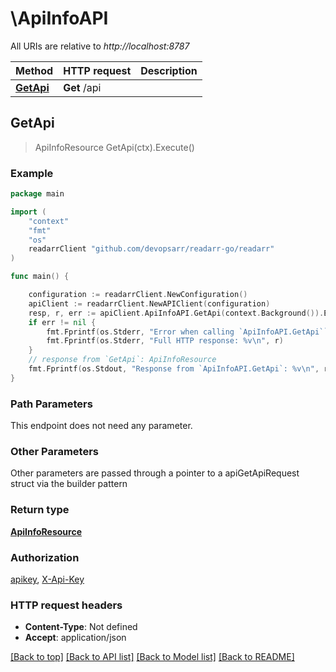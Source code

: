# \ApiInfoAPI

All URIs are relative to *http://localhost:8787*

Method | HTTP request | Description
------------- | ------------- | -------------
[**GetApi**](ApiInfoAPI.md#GetApi) | **Get** /api | 



## GetApi

> ApiInfoResource GetApi(ctx).Execute()



### Example

```go
package main

import (
	"context"
	"fmt"
	"os"
	readarrClient "github.com/devopsarr/readarr-go/readarr"
)

func main() {

	configuration := readarrClient.NewConfiguration()
	apiClient := readarrClient.NewAPIClient(configuration)
	resp, r, err := apiClient.ApiInfoAPI.GetApi(context.Background()).Execute()
	if err != nil {
		fmt.Fprintf(os.Stderr, "Error when calling `ApiInfoAPI.GetApi``: %v\n", err)
		fmt.Fprintf(os.Stderr, "Full HTTP response: %v\n", r)
	}
	// response from `GetApi`: ApiInfoResource
	fmt.Fprintf(os.Stdout, "Response from `ApiInfoAPI.GetApi`: %v\n", resp)
}
```

### Path Parameters

This endpoint does not need any parameter.

### Other Parameters

Other parameters are passed through a pointer to a apiGetApiRequest struct via the builder pattern


### Return type

[**ApiInfoResource**](ApiInfoResource.md)

### Authorization

[apikey](../README.md#apikey), [X-Api-Key](../README.md#X-Api-Key)

### HTTP request headers

- **Content-Type**: Not defined
- **Accept**: application/json

[[Back to top]](#) [[Back to API list]](../README.md#documentation-for-api-endpoints)
[[Back to Model list]](../README.md#documentation-for-models)
[[Back to README]](../README.md)

